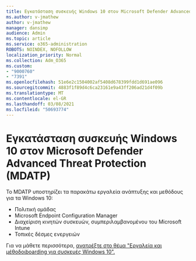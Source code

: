 ```yaml
---
title: Εγκατάσταση συσκευής Windows 10 στον Microsoft Defender Advanced Threat Protection (MDATP)
ms.author: v-jmathew
author: v-jmathew
manager: dansimp
audience: Admin
ms.topic: article
ms.service: o365-administration
ROBOTS: NOINDEX, NOFOLLOW
localization_priority: Normal
ms.collection: Adm_O365
ms.custom:
- "9000760"
- "7391"
ms.openlocfilehash: 51e6e2c1504002af5408d678399fdd1d691ae096
ms.sourcegitcommit: 4883f1f89d4c6ca23161e9a43ff206ad21d4f09b
ms.translationtype: MT
ms.contentlocale: el-GR
ms.lasthandoff: 03/08/2021
ms.locfileid: "50693774"
---
```

# <a name="onboard-a-windows-10-device-to-microsoft-defender-advanced-threat-protection-mdatp"></a>Εγκατάσταση συσκευής Windows 10 στον Microsoft Defender Advanced Threat Protection (MDATP)

Το MDATP υποστηρίζει τα παρακάτω εργαλεία ανάπτυξης και μεθόδους για τα Windows 10:

- Πολιτική ομάδας
- Microsoft Endpoint Configuration Manager
- Διαχείριση κινητών συσκευών, συμπεριλαμβανομένου του Microsoft Intune
- Τοπικές δέσμες ενεργειών

Για να μάθετε περισσότερα, [ανατρέξτε στο θέμα "Εργαλεία και μέθοδοιboarding για συσκευές Windows 10".](https://go.microsoft.com/fwlink/?linkid=2143460)
